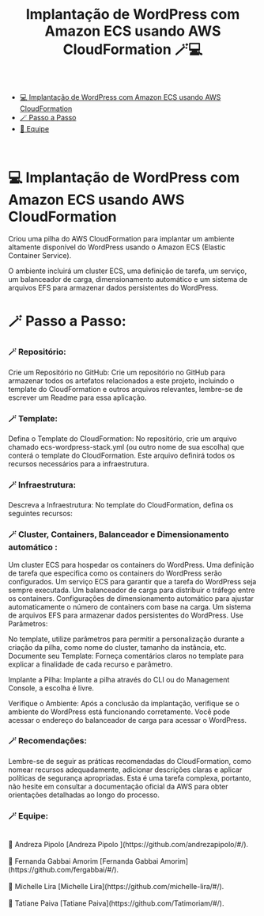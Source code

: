 <h1 align="center">
    <br>
    <p align="center"> Implantação de WordPress com Amazon ECS usando AWS CloudFormation 🪄💻 <p>
</h1></br>

<!--ts-->
- [💻 Implantação de WordPress com Amazon ECS usando AWS CloudFormation ](#-Implantação-de-WordPress-com-Amazon-ECS-usando-AWS-CloudFormation)
- [🪄 Passo a Passo ](#-passo-a-passo)
- [:zany_face: Equipe ](#-passo-a-passo)

<!--te-->

</br>

# 💻 Implantação de WordPress com Amazon ECS usando AWS CloudFormation

Criou uma pilha do AWS CloudFormation para implantar um ambiente altamente disponível do WordPress usando o Amazon ECS (Elastic Container Service).

O ambiente incluirá um cluster ECS, uma definição de tarefa, um serviço, um balanceador de carga, dimensionamento automático e um sistema de arquivos EFS para armazenar dados persistentes do WordPress.

# 🪄 Passo a Passo:

### 🪄 Repositório:
Crie um Repositório no GitHub: Crie um repositório no GitHub para armazenar todos os artefatos relacionados a este projeto, incluindo o template do CloudFormation e outros arquivos relevantes, lembre-se de escrever um Readme para essa aplicação.

### 🪄 Template:
Defina o Template do CloudFormation: No repositório, crie um arquivo chamado ecs-wordpress-stack.yml (ou outro nome de sua escolha) que conterá o template do CloudFormation. Este arquivo definirá todos os recursos necessários para a infraestrutura.

### 🪄 Infraestrutura:
Descreva a Infraestrutura: No template do CloudFormation, defina os seguintes recursos:

### 🪄 Cluster, Containers, Balanceador e Dimensionamento automático :
Um cluster ECS para hospedar os containers do WordPress.
Uma definição de tarefa que especifica como os containers do WordPress serão configurados.
Um serviço ECS para garantir que a tarefa do WordPress seja sempre executada.
Um balanceador de carga para distribuir o tráfego entre os containers.
Configurações de dimensionamento automático para ajustar automaticamente o número de containers com base na carga.
Um sistema de arquivos EFS para armazenar dados persistentes do WordPress.
Use Parâmetros:

No template, utilize parâmetros para permitir a personalização durante a criação da pilha, como nome do cluster, tamanho da instância, etc.
Documente seu Template: Forneça comentários claros no template para explicar a finalidade de cada recurso e parâmetro.

Implante a Pilha: Implante a pilha através do CLI ou do Management Console, a escolha é livre.

Verifique o Ambiente: Após a conclusão da implantação, verifique se o ambiente do WordPress está funcionando corretamente. Você pode acessar o endereço do balanceador de carga para acessar o WordPress.

### 🪄 Recomendações:
Lembre-se de seguir as práticas recomendadas do CloudFormation, como nomear recursos adequadamente, adicionar descrições claras e aplicar políticas de segurança apropriadas. Esta é uma tarefa complexa, portanto, não hesite em consultar a documentação oficial da AWS para obter orientações detalhadas ao longo do processo.

### 🪄 Equipe:

</br>
📄 Andreza Pipolo [Andreza Pipolo ](https://github.com/andrezapipolo/#/).
</br>
</br>
📄 Fernanda Gabbai Amorim [Fernanda Gabbai Amorim](https://github.com/fergabbai/#/).
</br>
</br>
📄 Michelle Lira [Michelle Lira](https://github.com/michelle-lira/#/).
</br>
</br>
📄 Tatiane Paiva [Tatiane Paiva](https://github.com/Tatimoriam/#/).
</br>